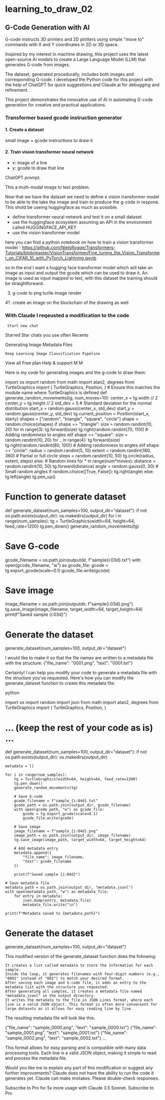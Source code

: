 # learning_to_draw_02

## G-Code Generation with AI

G-code instructs 3D printers and 2D plotters using simple "move to" commands with X and Y coordinates in 2D or 3D space.

Inspired by my interest in machine drawing, this project uses the latest open-source AI models to create a Large Language Model (LLM) that generates G-code from images.

The dataset, generated procedurally, includes both images and corresponding G-code. I developed the Python code for this project with the help of ChatGPT for quick suggestions and Claude.ai for debugging and refinement.

This project demonstrates the innovative use of AI in automating G-code generation for creative and practical applications.


### Transformer based gcode instruction generator

#### 1. Create a dataset
small image + gcode instructions to draw it

#### 2. Train vision transformer neural network
- x: image of a line
- y: gcode to draw that line


ChatGPT prompt.

This a multi-modal image to text problem.

Now that we have the dataset we need to define a vision transformer model to be able to the take the image and train to produce the g-code in respone. This shold be useing huggingface as much as possible.

- define transformer neural network and test it on a small dataset.
- use the huggingface ecosystem assuming an API in the environment called HUGGINGFACE_API_KEY
- use the vision transformer model

here you can find a python notebook on how to train a vision transformer model - https://github.com/NielsRogge/Transformers-Tutorials/blob/master/VisionTransformer/Fine_tuning_the_Vision_Transformer_on_CIFAR_10_with_PyTorch_Lightning.ipynb

so in the end I want a hugging face transformer model which will take an image as input and output the gcode which can be used to draw it. An image is used as input mapped to text, with this dataset the training should be straightforward.

3. g-code to png turtle image render

4?. create an image on the blockchain of the drawing as well




### With Claude I reqeusted a modification to the code

     Start new chat

Starred
Star chats you use often
Recents

Generating Image Metadata Files

    Deep Learning Image Classification Pipeline

View all
Free plan
Help & support
M
M

Here is my code for generating images and the g-code to draw them:

import os
import random
from math import atan2, degrees
from TurtleGraphics import (
 TurtleGraphics,
 Position,
) # Ensure this matches the module name where TurtleGraphics is defined
def generate_random_movements(tg, num_moves=10):
 center_x = tg.width // 2
 center_y = tg.height // 2
 std_dev = 5 # Standard deviation for the normal distribution
 start_x = random.gauss(center_x, std_dev)
 start_y = random.gauss(center_y, std_dev)
 tg.current_position = Position(start_x, starty)
 shapes = ["random", "triangle", "square", "circle"]
 shape = random.choice(shapes)
if shape == "triangle":
 size = random.randint(10, 20)
for  in range(3):
 tg.forward(size)
 tg.right(random.randint(70, 110)) # Adding randomness to angles
elif shape == "square":
 size = random.randint(10, 20)
for _ in range(4):
 tg.forward(size)
 tg.right(random.randint(80, 100)) # Adding randomness to angles
elif shape == "circle":
 radius = random.randint(5, 10)
 extent = random.randint(180, 360) # Partial or full circle
 steps = random.randint(10, 50)
 tg.circle(radius, extent, steps)
else: # Random lines
for * in range(num*moves):
 distance = random.randint(10, 50)
 tg.forward(distance)
 angle = random.gauss(0, 30) # Small random angles
if random.choice([True, False]):
 tg.right(angle)
else:
 tg.left(angle)
 tg.pen_up()
# Function to generate dataset
def generate_dataset(num_samples=100, output_dir="dataset"):
if not os.path.exists(output_dir):
 os.makedirs(output_dir)
for i in range(num_samples):
 tg = TurtleGraphics(width=64, height=64, feed_rate=1200)
 tg.pen_down()
generate_random_movements(tg)
# Save G-code
 gcode_filename = os.path.join(outputdir, f"sample{i:03d}.txt")
with open(gcode_filename, "w") as gcode_file:
 gcode = tg.export_gcode(scale=0.1)
 gcode_file.write(gcode)
# Save image
 image_filename = os.path.join(outputdir, f"sample{i:03d}.png")
 tg.save_image(image_filename, target_width=64, target_height=64)
print(f"Saved sample {i:03d}")
# Generate the dataset
generate_dataset(num_samples=100, output_dir="dataset")

I would like to make it so that the file names are written to a metadata file with the structure:
{"file_name": "0001.png", "text": "0001.txt"}

Certainly! I can help you modify your code to generate a metadata file with the structure you've requested. Here's how you can modify the generate_dataset function to create this metadata file:

python

import os
import random
import json
from math import atan2, degrees
from TurtleGraphics import (
    TurtleGraphics,
    Position,
)

# ... (keep the rest of your code as is) ...

def generate_dataset(num_samples=100, output_dir="dataset"):
    if not os.path.exists(output_dir):
        os.makedirs(output_dir)
    
    metadata = []

    for i in range(num_samples):
        tg = TurtleGraphics(width=64, height=64, feed_rate=1200)
        tg.pen_down()
        generate_random_movements(tg)

        # Save G-code
        gcode_filename = f"sample_{i:04d}.txt"
        gcode_path = os.path.join(output_dir, gcode_filename)
        with open(gcode_path, "w") as gcode_file:
            gcode = tg.export_gcode(scale=0.1)
            gcode_file.write(gcode)

        # Save image
        image_filename = f"sample_{i:04d}.png"
        image_path = os.path.join(output_dir, image_filename)
        tg.save_image(image_path, target_width=64, target_height=64)

        # Add metadata entry
        metadata.append({
            "file_name": image_filename,
            "text": gcode_filename
        })

        print(f"Saved sample {i:04d}")

    # Save metadata file
    metadata_path = os.path.join(output_dir, "metadata.jsonl")
    with open(metadata_path, "w") as metadata_file:
        for entry in metadata:
            json.dump(entry, metadata_file)
            metadata_file.write("\n")

    print(f"Metadata saved to {metadata_path}")

# Generate the dataset
generate_dataset(num_samples=100, output_dir="dataset")

This modified version of the generate_dataset function does the following:

    It creates a list called metadata to store the information for each sample.
    Inside the loop, it generates filenames with four-digit numbers (e.g., "0001" instead of "001") to match your desired format.
    After saving each image and G-code file, it adds an entry to the metadata list with the structure you requested.
    After generating all samples, it creates a metadata file named "metadata.jsonl" in the output directory.
    It writes the metadata to the file in JSON Lines format, where each line is a valid JSON object. This format is often more convenient for large datasets as it allows for easy reading line by line.

The resulting metadata file will look like this:

{"file_name": "sample_0000.png", "text": "sample_0000.txt"}
{"file_name": "sample_0001.png", "text": "sample_0001.txt"}
{"file_name": "sample_0002.png", "text": "sample_0002.txt"}
...

This format allows for easy parsing and is compatible with many data processing tools. Each line is a valid JSON object, making it simple to read and process the metadata file.

Would you like me to explain any part of this modification or suggest any further improvements?
Claude does not have the ability to run the code it generates yet.
Claude can make mistakes. Please double-check responses.


Subscribe to Pro for 5x more usage with Claude 3.5 Sonnet.
Subscribe to Pro
